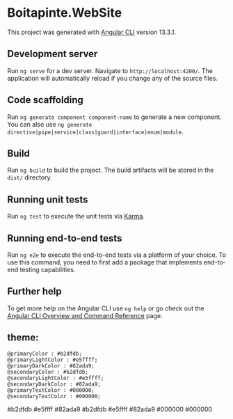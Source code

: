 # Boitapinte.WebSite

This project was generated with [Angular CLI](https://github.com/angular/angular-cli) version 13.3.1.

## Development server

Run `ng serve` for a dev server. Navigate to `http://localhost:4200/`. The application will automatically reload if you change any of the source files.

## Code scaffolding

Run `ng generate component component-name` to generate a new component. You can also use `ng generate directive|pipe|service|class|guard|interface|enum|module`.

## Build

Run `ng build` to build the project. The build artifacts will be stored in the `dist/` directory.

## Running unit tests

Run `ng test` to execute the unit tests via [Karma](https://karma-runner.github.io).

## Running end-to-end tests

Run `ng e2e` to execute the end-to-end tests via a platform of your choice. To use this command, you need to first add a package that implements end-to-end testing capabilities.

## Further help

To get more help on the Angular CLI use `ng help` or go check out the [Angular CLI Overview and Command Reference](https://angular.io/cli) page.

## theme:

    @primaryColor : #b2dfdb;
    @primaryLightColor : #e5ffff;
    @primaryDarkColor : #82ada9;
    @secondaryColor : #b2dfdb;
    @secondaryLightColor : #e5ffff;
    @secondaryDarkColor : #82ada9;
    @primaryTextColor : #000000;
    @secondaryTextColor : #000000;

  <color name="primaryColor">#b2dfdb</color>
  <color name="primaryLightColor">#e5ffff</color>
  <color name="primaryDarkColor">#82ada9</color>
  <color name="secondaryColor">#b2dfdb</color>
  <color name="secondaryLightColor">#e5ffff</color>
  <color name="secondaryDarkColor">#82ada9</color>
  <color name="primaryTextColor">#000000</color>
  <color name="secondaryTextColor">#000000</color>